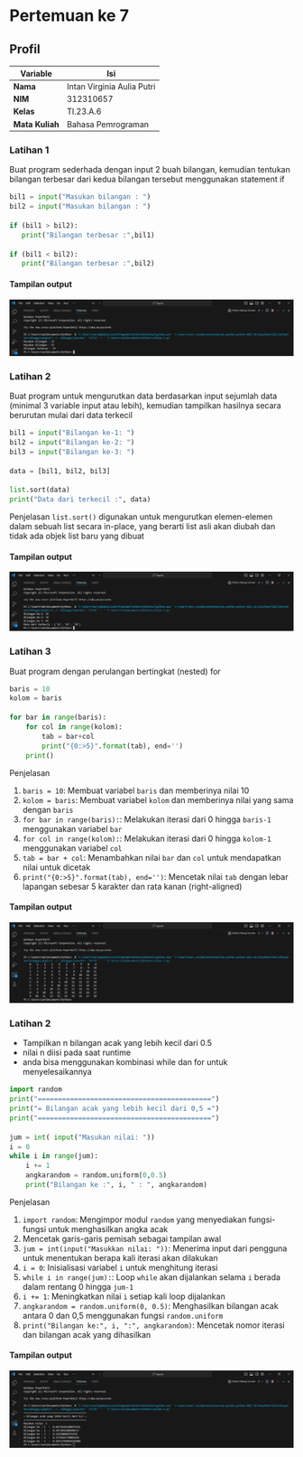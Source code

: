 # Pertemuan ke 7

## Profil
| Variable | Isi |
| -------- | --- |
| **Nama** | Intan Virginia Aulia Putri |
| **NIM** | 312310657 |
| **Kelas** | TI.23.A.6 |
| **Mata Kuliah** | Bahasa Pemrograman |

### Latihan 1
Buat program sederhada dengan input 2 buah bilangan, kemudian tentukan bilangan terbesar dari kedua bilangan tersebut menggunakan statement if
``` Python
bil1 = input("Masukan bilangan : ")
bil2 = input("Masukan bilangan : ")

if (bil1 > bil2):
   print("Bilangan terbesar :",bil1)

if (bil1 < bil2):
   print("Bilangan terbesar :",bil2)
```

#### Tampilan output
![gambar 2](screenshot/ss2.png)

### Latihan 2
Buat program untuk mengurutkan data berdasarkan input sejumlah data (minimal 3 variable input atau lebih), kemudian tampilkan hasilnya secara berurutan mulai dari data terkecil
``` Python
bil1 = input("Bilangan ke-1: ")
bil2 = input("Bilangan ke-2: ")
bil3 = input("Bilangan ke-3: ")

data = [bil1, bil2, bil3]

list.sort(data)
print("Data dari terkecil :", data)
```
Penjelasan
`list.sort()` digunakan untuk mengurutkan elemen-elemen dalam sebuah list secara in-place, yang berarti list asli akan diubah dan tidak ada objek list baru yang dibuat

#### Tampilan output
![gambar 4](screenshot/ss4.png)

### Latihan 3
Buat program dengan perulangan bertingkat (nested) for
``` Python
baris = 10
kolom = baris

for bar in range(baris):
    for col in range(kolom):
        tab = bar+col
        print("{0:>5}".format(tab), end='')
    print()
```
Penjelasan
1. `baris = 10`: Membuat variabel `baris` dan memberinya nilai 10
2. `kolom = baris`: Membuat variabel `kolom` dan memberinya nilai yang sama dengan `baris`
3. `for bar in range(baris):`: Melakukan iterasi dari 0 hingga `baris-1` menggunakan variabel `bar`
4. `for col in range(kolom):`: Melakukan iterasi dari 0 hingga `kolom-1` menggunakan variabel `col`
5. `tab = bar + col`: Menambahkan nilai `bar` dan `col` untuk mendapatkan nilai untuk dicetak
6. `print("{0:>5}".format(tab), end='')`: Mencetak nilai `tab` dengan lebar lapangan sebesar 5 karakter dan rata kanan (right-aligned)
   
#### Tampilan output
![gambar 6](screenshot/ss6.png)

### Latihan 2
- Tampilkan n bilangan acak yang lebih kecil dari 0.5
- nilai n diisi pada saat runtime
- anda bisa menggunakan kombinasi while dan for untuk menyelesaikannya
``` Python
import random
print("===========================================")
print("= Bilangan acak yang lebih kecil dari 0,5 =")
print("===========================================")

jum = int( input("Masukan nilai: "))
i = 0
while i in range(jum):
    i += 1
    angkarandom = random.uniform(0,0.5)
    print("Bilangan ke :", i, " : ", angkarandom)
```
Penjelasan
1. `import random`: Mengimpor modul `random` yang menyediakan fungsi-fungsi untuk menghasilkan angka acak
2. Mencetak garis-garis pemisah sebagai tampilan awal
3. `jum = int(input("Masukkan nilai: "))`: Menerima input dari pengguna untuk menentukan berapa kali iterasi akan dilakukan
4. `i = 0`: Inisialisasi variabel `i` untuk menghitung iterasi
5. `while i in range(jum):`: Loop `while` akan dijalankan selama `i` berada dalam rentang 0 hingga `jum-1`
6. `i += 1`: Meningkatkan nilai `i` setiap kali loop dijalankan
7. `angkarandom = random.uniform(0, 0.5)`: Menghasilkan bilangan acak antara 0 dan 0,5 menggunakan fungsi `random.uniform`
8. `print("Bilangan ke:", i, ":", angkarandom)`: Mencetak nomor iterasi dan bilangan acak yang dihasilkan

#### Tampilan output
![gambar 8](screenshot/ss8.png)
